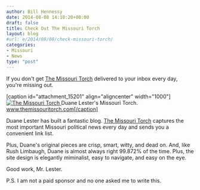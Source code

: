 ```yaml
---
author: Bill Hennessy
date: 2014-08-08 14:10:20+00:00
draft: false
title: Check Out The Missouri Torch
layout: blog
#url: e/2014/08/08/check-missouri-torch/
categories:
- Missouri
- News
type: "post"
---
```


If you don't get [The Missouri Torch](https://themissouritorch.com/) delivered to your inbox every day, you're missing out.

[caption id="attachment_15201" align="aligncenter" width="1000"][![The Missouri Torch](https://hennessysview.com/wp-content/uploads/2014/08/The-Missouri-Torch.clipular.png)
](https://www.themissouritorch.com) Duane Lester's Missouri Torch. www.themissouritorch.com[/caption]

Duane Lester has built a fantastic blog. [The Missouri Torch](https://themissouritorch.com/) captures the most important Missouri political news every day and sends you a convenient link list.

Plus, Duane's original pieces are crisp, smart, witty, and dead on. And, like Rush Limbaugh, Duane is almost always right 99.872% of the time. Plus, the site design is elegantly miminalist, easy to navigate, and easy on the eye.

Good work, Mr. Lester.

P.S. I am not a paid sponsor and no one asked me to write this.




